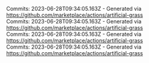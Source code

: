 Commits: 2023-06-28T09:34:05.163Z - Generated via https://github.com/marketplace/actions/artificial-grass
<br>
Commits: 2023-06-28T09:34:05.163Z - Generated via https://github.com/marketplace/actions/artificial-grass
<br>
Commits: 2023-06-28T09:34:05.163Z - Generated via https://github.com/marketplace/actions/artificial-grass
<br>
Commits: 2023-06-28T09:34:05.163Z - Generated via https://github.com/marketplace/actions/artificial-grass
<br>
